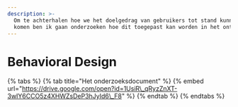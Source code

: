 ```yaml
---
description: >-
  Om te achterhalen hoe we het doelgedrag van gebruikers tot stand kunnen laten
  komen ben ik gaan onderzoeken hoe dit toegepast kan worden in het ontwerp.
---
```


# Behavioral Design

{% tabs %}
{% tab title="Het onderzoeksdocument" %}
{% embed url="https://drive.google.com/open?id=1UsiR\_qRyzZnXT-3wIY6CCO5z4XHWZsDeP3hJyId6\_F8" %}
{% endtab %}
{% endtabs %}

